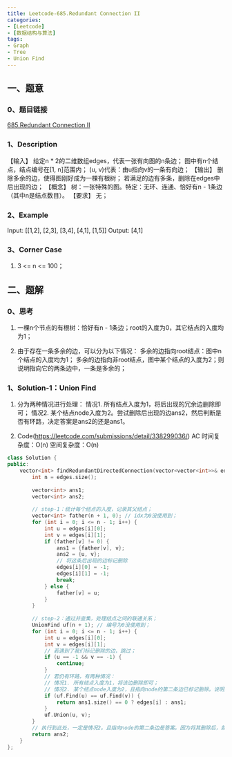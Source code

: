 ```yaml
---
title: Leetcode-685.Redundant Connection II
categories: 
- [Leetcode]
- [数据结构与算法]
tags: 
- Graph
- Tree
- Union Find
---
```


## 一、题意

### 0、题目链接
[685.Redundant Connection II](https://leetcode.com/problems/redundant-connection-ii/)

### 1、Description
【输入】
给定n * 2的二维数组edges，代表一张有向图的n条边；
图中有n个结点，结点编号在[1, n]范围内；
(u, v)代表：由u指向v的一条有向边；
【输出】
删除多余的边，使得图刚好成为一棵有根树；
若满足的边有多条，删除在edges中后出现的边；
【概念】
树：一张特殊的图。特定：无环、连通、恰好有n - 1条边（其中n是结点数目）。
【要求】
无；

### 2、Example
Input: [[1,2], [2,3], [3,4], [4,1], [1,5]]
Output: [4,1]

<!-- more -->

### 3、Corner Case
1. 3 <= n <= 100； 

## 二、题解

### 0、思考
1. 一棵n个节点的有根树：恰好有n - 1条边；root的入度为0，其它结点的入度均为1；

2. 由于存在一条多余的边，可以分为以下情况：
多余的边指向root结点：图中n个结点的入度均为1；
多余的边指向非root结点，图中某个结点的入度为2；则说明指向它的两条边中，一条是多余的；

### 1、Solution-1：Union Find
1. 分为两种情况进行处理：
情况1. 所有结点入度为1，将后出现的冗余边删除即可；
情况2. 某个结点node入度为2。尝试删除后出现的边ans2，然后判断是否有环路，决定答案是ans2的还是ans1。

2. Code(https://leetcode.com/submissions/detail/338299036/)
AC
时间复杂度：O(n)
空间复杂度：O(n)
```C++
class Solution {
public:
    vector<int> findRedundantDirectedConnection(vector<vector<int>>& edges) {
        int n = edges.size();
        
        vector<int> ans1;
        vector<int> ans2;
        
        // step-1：统计每个结点的入度，记录其父结点；
        vector<int> father(n + 1, 0); // idx为0没使用到；
        for (int i = 0; i <= n - 1; i++) {
            int u = edges[i][0];
            int v = edges[i][1];
            if (father[v] != 0) {
                ans1 = {father[v], v};
                ans2 = {u, v};
                // 将这条后出现的边标记删除
                edges[i][0] = -1;
                edges[i][1] = -1;
                break;
            } else {
                father[v] = u;
            }
        }
        
        // step-2：通过并查集，处理结点之间的联通关系；
        UnionFind uf(n + 1); // 编号为0没使用到；
        for (int i = 0; i <= n - 1; i++) {
            int u = edges[i][0];
            int v = edges[i][1];
            // 若遇到了我们标记删除的边，跳过；
            if (u == -1 && v == -1) {
                continue;
            }
            // 若仍有环路，有两种情况：
            // 情况1. 所有结点入度为1，将该边删除即可；
            // 情况2. 某个结点node入度为2，且指向node的第二条边已标记删除。说明第一条边是答案；
            if (uf.Find(u) == uf.Find(v)) {
                return ans1.size() == 0 ? edges[i] : ans1;
            }
            uf.Union(u, v);
        }
        // 执行到此处，一定是情况2。且指向node的第二条边是答案。因为将其删除后，就无环了。
        return ans2;
    }
};
```